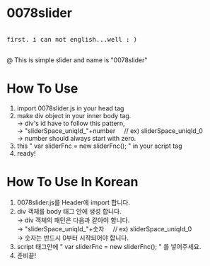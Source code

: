 # 0078slider
<pre>
<sorry>
first. i can not english...well : )
</sorry>
</pre>

@ This is simple slider and name is "0078slider"<br/>

# How To Use <br/>
1. import 0078slider.js in your head tag <br/>
2. make div object in your inner body tag. <br/>
→ div's id have to follow this pattern, <br/>
→ "sliderSpace_uniqId_"+number &nbsp;&nbsp;&nbsp;&nbsp;// ex) sliderSpace_uniqId_0  
→ number should always start with zero.
3. this " var sliderFnc = new sliderFnc(); " in your script tag
4. ready!

# How To Use In Korean <br/>
1. 0078slider.js를 Header에 import 합니다.<br/>
2. div 객체를 body 태그 안에 생성 합니다.<br/>
→ div 객체의 패턴은 다음과 같아야 합니다.<br/>
→ "sliderSpace_uniqId_"+숫자 &nbsp;&nbsp;&nbsp;&nbsp;// ex) sliderSpace_uniqId_0  <br/>
→ 숫자는 반드시 0부터 시작되어야 합니다.<br/>
3. script 태그안에 " var sliderFnc = new sliderFnc(); " 를 넣어주세요.
4. 준비끝!
